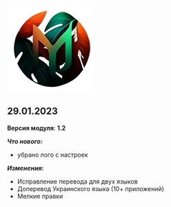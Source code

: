 <img src="https://raw.githubusercontent.com/kazhemons/CNtoRU/main/img/Logo.png">

## 29.01.2023 ##

**Версия модуля**: **1.2**

***Что нового:***
- убрано лого с настроек


***Изменения:***
- Исправление перевода для двух языков
- Доперевод Украинского языка (10+ приложений)
- Мелкие правки